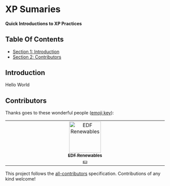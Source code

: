 
<!-- GENERATED DOCUMENT! DO NOT EDIT! -->
# XP Sumaries #
#### Quick Introductions to XP Practices ####

## Table Of Contents ##

- [Section 1: Introduction](#user-content-introduction)
- [Section 2: Contributors](#user-content-contributors)

## Introduction ##

Hello World
    

## Contributors ##

Thanks goes to these wonderful people ([emoji key](https://allcontributors.org/docs/en/emoji-key)):

<!-- ALL-CONTRIBUTORS-LIST:START - Do not remove or modify this section -->
<!-- prettier-ignore-start -->
<!-- markdownlint-disable -->
<table>
  <tbody>
    <tr>
      <td align="center" valign="top" width="14.28%"><a href="https://github.com/edf-re"><img src="https://avatars.githubusercontent.com/u/13739273?v=4?s=100" width="100px;" alt="EDF Renewables"/><br /><sub><b>EDF Renewables</b></sub></a><br /><a href="#financial-edf-re" title="Financial">💵</a></td>
    </tr>
  </tbody>
</table>

<!-- markdownlint-restore -->
<!-- prettier-ignore-end -->

<!-- ALL-CONTRIBUTORS-LIST:END -->

This project follows the [all-contributors](https://github.com/all-contributors/all-contributors) specification. Contributions of any kind welcome!
    

<!-- GENERATED DOCUMENT! DO NOT EDIT! -->
    